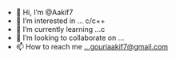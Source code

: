 - 👋 Hi, I’m @Aakif7
- 👀 I’m interested in ... c/c++
- 🌱 I’m currently learning ...c
- 💞️ I’m looking to collaborate on ...
- 📫 How to reach me ...gouriaakif7@gmail.com

<!---
Aakif7/Aakif7 is a ✨ special ✨ repository because its `README.md` (this file) appears on your GitHub profile.
You can click the Preview link to take a look at your changes.
--->
